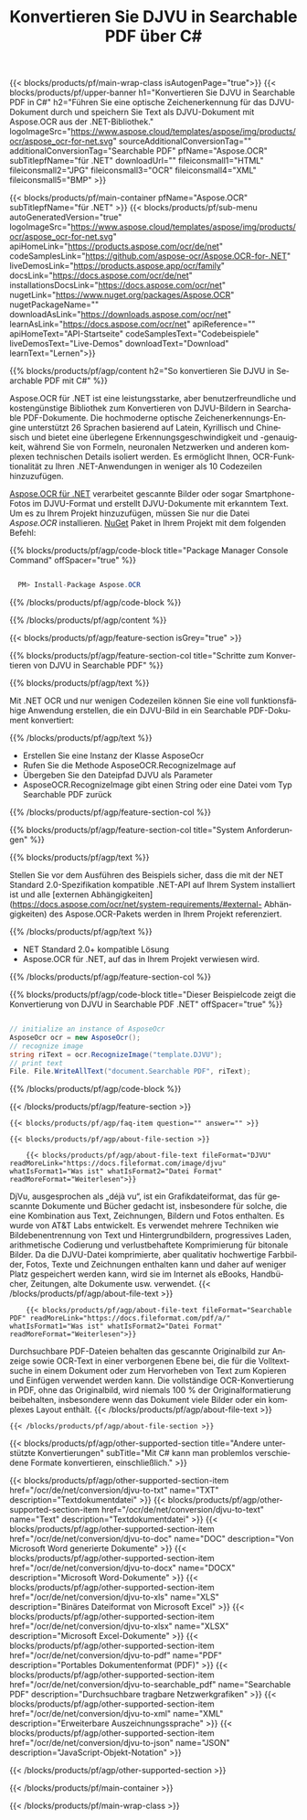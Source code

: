 ﻿---
title: Konvertieren Sie DJVU in Searchable PDF über C# 
weight: 3920
url: /de/net/conversion/djvu-to-searchable_pdf/ 
lang: de
langdirlevel: 2
locales: ja,it,ru,de,es,fr,nl,id,lt,pl,pt,vi,tr,ko
description: Beispielcode für die C#-Konvertierung von DJVU in Searchable PDF. Verwenden Sie den API-Beispielcode für die Batch-Konvertierung von DJVU-Dateien in Searchable PDF innerhalb von VB.NET, Asp.NET oder einer beliebigen .NET-basierten Anwendung.
---

{{< blocks/products/pf/main-wrap-class isAutogenPage="true">}}
{{< blocks/products/pf/upper-banner h1="Konvertieren Sie DJVU in Searchable PDF in C#" h2="Führen Sie eine optische Zeichenerkennung für das DJVU-Dokument durch und speichern Sie Text als DJVU-Dokument mit Aspose.OCR aus der .NET-Bibliothek." logoImageSrc="https://www.aspose.cloud/templates/aspose/img/products/ocr/aspose_ocr-for-net.svg" sourceAdditionalConversionTag="" additionalConversionTag="Searchable PDF" pfName="Aspose.OCR" subTitlepfName="für .NET" downloadUrl="" fileiconsmall1="HTML" fileiconsmall2="JPG" fileiconsmall3="OCR" fileiconsmall4="XML" fileiconsmall5="BMP" >}}


{{< blocks/products/pf/main-container pfName="Aspose.OCR" subTitlepfName="für .NET" >}}
{{< blocks/products/pf/sub-menu autoGeneratedVersion="true" logoImageSrc="https://www.aspose.cloud/templates/aspose/img/products/ocr/aspose_ocr-for-net.svg" apiHomeLink="https://products.aspose.com/ocr/de/net" codeSamplesLink="https://github.com/aspose-ocr/Aspose.OCR-for-.NET" liveDemosLink="https://products.aspose.app/ocr/family" docsLink="https://docs.aspose.com/ocr/de/net" installationsDocsLink="https://docs.aspose.com/ocr/net" nugetLink="https://www.nuget.org/packages/Aspose.OCR" nugetPackageName="" downloadAsLink="https://downloads.aspose.com/ocr/net" learnAsLink="https://docs.aspose.com/ocr/net" apiReference="" apiHomeText="API-Startseite" codeSamplesText="Codebeispiele" liveDemosText="Live-Demos" downloadText="Download" learnText="Lernen">}}

{{% blocks/products/pf/agp/content h2="So konvertieren Sie DJVU in Searchable PDF mit C#" %}}

Aspose.OCR für .NET ist eine leistungsstarke, aber benutzerfreundliche und kostengünstige Bibliothek zum Konvertieren von DJVU-Bildern in Searchable PDF-Dokumente. Die hochmoderne optische Zeichenerkennungs-Engine unterstützt 26 Sprachen basierend auf Latein, Kyrillisch und Chinesisch und bietet eine überlegene Erkennungsgeschwindigkeit und -genauigkeit, während Sie von Formeln, neuronalen Netzwerken und anderen komplexen technischen Details isoliert werden. Es ermöglicht Ihnen, OCR-Funktionalität zu Ihren .NET-Anwendungen in weniger als 10 Codezeilen hinzuzufügen.

[Aspose.OCR für .NET](https://products.aspose.com/ocr/net)
 verarbeitet gescannte Bilder oder sogar Smartphone-Fotos im DJVU-Format und erstellt DJVU-Dokumente mit erkanntem Text. Um es zu Ihrem Projekt hinzuzufügen, müssen Sie nur die Datei *Aspose.OCR* installieren.
 [NuGet](https://www.nuget.org/packages/aspose.ocr)
 Paket in Ihrem Projekt mit dem folgenden Befehl:

{{% blocks/products/pf/agp/code-block title="Package Manager Console Command" offSpacer="true" %}}

```cs

  PM> Install-Package Aspose.OCR

```

{{% /blocks/products/pf/agp/code-block %}}

{{% /blocks/products/pf/agp/content %}}

{{< blocks/products/pf/agp/feature-section isGrey="true" >}}

{{% blocks/products/pf/agp/feature-section-col title="Schritte zum Konvertieren von DJVU in Searchable PDF" %}}

{{% blocks/products/pf/agp/text %}}

Mit .NET OCR und nur wenigen Codezeilen können Sie eine voll funktionsfähige Anwendung erstellen, die ein DJVU-Bild in ein Searchable PDF-Dokument konvertiert:

{{% /blocks/products/pf/agp/text %}}

+ Erstellen Sie eine Instanz der Klasse AsposeOcr
+ Rufen Sie die Methode AsposeOCR.RecognizeImage auf
+ Übergeben Sie den Dateipfad DJVU als Parameter
+ AsposeOCR.RecognizeImage gibt einen String oder eine Datei vom Typ Searchable PDF zurück

{{% /blocks/products/pf/agp/feature-section-col %}}

{{% blocks/products/pf/agp/feature-section-col title="System Anforderungen" %}}

{{% blocks/products/pf/agp/text %}}

Stellen Sie vor dem Ausführen des Beispiels sicher, dass die mit der NET Standard 2.0-Spezifikation kompatible .NET-API auf Ihrem System installiert ist und alle [externen Abhängigkeiten](https://docs.aspose.com/ocr/net/system-requirements/#external- Abhängigkeiten) des Aspose.OCR-Pakets werden in Ihrem Projekt referenziert.

{{% /blocks/products/pf/agp/text %}}

- NET Standard 2.0+ kompatible Lösung
- Aspose.OCR für .NET, auf das in Ihrem Projekt verwiesen wird.

{{% /blocks/products/pf/agp/feature-section-col %}}

{{% blocks/products/pf/agp/code-block title="Dieser Beispielcode zeigt die Konvertierung von DJVU in Searchable PDF .NET" offSpacer="true" %}}

```cs

// initialize an instance of AsposeOcr
AsposeOcr ocr = new AsposeOcr();
// recognize image
string riText = ocr.RecognizeImage("template.DJVU");
// print text
File. File.WriteAllText("document.Searchable PDF", riText);

```

{{% /blocks/products/pf/agp/code-block %}}

{{< /blocks/products/pf/agp/feature-section >}}

    {{< blocks/products/pf/agp/faq-item question="" answer="" >}}

    {{< blocks/products/pf/agp/about-file-section >}}
       
        {{< blocks/products/pf/agp/about-file-text fileFormat="DJVU" readMoreLink="https://docs.fileformat.com/image/djvu" whatIsFormat1="Was ist" whatIsFormat2="Datei Format" readMoreFormat="Weiterlesen">}}
DjVu, ausgesprochen als „déjà vu“, ist ein Grafikdateiformat, das für gescannte Dokumente und Bücher gedacht ist, insbesondere für solche, die eine Kombination aus Text, Zeichnungen, Bildern und Fotos enthalten. Es wurde von AT&T Labs entwickelt. Es verwendet mehrere Techniken wie Bildebenentrennung von Text und Hintergrundbildern, progressives Laden, arithmetische Codierung und verlustbehaftete Komprimierung für bitonale Bilder. Da die DJVU-Datei komprimierte, aber qualitativ hochwertige Farbbilder, Fotos, Texte und Zeichnungen enthalten kann und daher auf weniger Platz gespeichert werden kann, wird sie im Internet als eBooks, Handbücher, Zeitungen, alte Dokumente usw. verwendet.
        {{< /blocks/products/pf/agp/about-file-text >}}

        {{< blocks/products/pf/agp/about-file-text fileFormat="Searchable PDF" readMoreLink="https://docs.fileformat.com/pdf/a/" whatIsFormat1="Was ist" whatIsFormat2="Datei Format" readMoreFormat="Weiterlesen">}}
Durchsuchbare PDF-Dateien behalten das gescannte Originalbild zur Anzeige sowie OCR-Text in einer verborgenen Ebene bei, die für die Volltextsuche in einem Dokument oder zum Hervorheben von Text zum Kopieren und Einfügen verwendet werden kann.
Die vollständige OCR-Konvertierung in PDF, ohne das Originalbild, wird niemals 100 % der Originalformatierung beibehalten, insbesondere wenn das Dokument viele Bilder oder ein komplexes Layout enthält.
        {{< /blocks/products/pf/agp/about-file-text >}}

    {{< /blocks/products/pf/agp/about-file-section >}}

<!-- aboutfile Ends -->

{{< blocks/products/pf/agp/other-supported-section title="Andere unterstützte Konvertierungen" subTitle="Mit C# kann man problemlos verschiedene Formate konvertieren, einschließlich." >}}

{{< blocks/products/pf/agp/other-supported-section-item href="/ocr/de/net/conversion/djvu-to-txt" name="TXT" description="Textdokumentdatei" >}}
{{< blocks/products/pf/agp/other-supported-section-item href="/ocr/de/net/conversion/djvu-to-text" name="Text" description="Textdokumentdatei" >}}
{{< blocks/products/pf/agp/other-supported-section-item href="/ocr/de/net/conversion/djvu-to-doc" name="DOC" description="Von Microsoft Word generierte Dokumente" >}}
{{< blocks/products/pf/agp/other-supported-section-item href="/ocr/de/net/conversion/djvu-to-docx" name="DOCX" description="Microsoft Word-Dokumente" >}}
{{< blocks/products/pf/agp/other-supported-section-item href="/ocr/de/net/conversion/djvu-to-xls" name="XLS" description="Binäres Dateiformat von Microsoft Excel" >}}
{{< blocks/products/pf/agp/other-supported-section-item href="/ocr/de/net/conversion/djvu-to-xlsx" name="XLSX" description="Microsoft Excel-Dokumente" >}}
{{< blocks/products/pf/agp/other-supported-section-item href="/ocr/de/net/conversion/djvu-to-pdf" name="PDF" description="Portables Dokumentenformat (PDF)" >}}
{{< blocks/products/pf/agp/other-supported-section-item href="/ocr/de/net/conversion/djvu-to-searchable_pdf" name="Searchable PDF" description="Durchsuchbare tragbare Netzwerkgrafiken" >}}
{{< blocks/products/pf/agp/other-supported-section-item href="/ocr/de/net/conversion/djvu-to-xml" name="XML" description="Erweiterbare Auszeichnungssprache" >}}
{{< blocks/products/pf/agp/other-supported-section-item href="/ocr/de/net/conversion/djvu-to-json" name="JSON" description="JavaScript-Objekt-Notation" >}}

{{< /blocks/products/pf/agp/other-supported-section >}}

{{< /blocks/products/pf/main-container >}}
    
{{< /blocks/products/pf/main-wrap-class >}}
